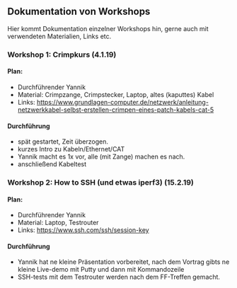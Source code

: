 
## Dokumentation von Workshops
Hier kommt Dokumentation einzelner Workshops hin, gerne auch mit verwendeten Materialien, Links etc.



### Workshop 1: Crimpkurs (4.1.19)
#### Plan:
* Durchführender Yannik
* Material: Crimpzange, Crimpstecker, Laptop, altes (kaputtes) Kabel
* Links:  https://www.grundlagen-computer.de/netzwerk/anleitung-netzwerkkabel-selbst-erstellen-crimpen-eines-patch-kabels-cat-5

#### Durchführung
* spät gestartet, Zeit überzogen.
* kurzes Intro zu Kabeln/Ethernet/CAT
* Yannik macht es 1x vor, alle (mit Zange) machen es nach.
* anschließend Kabeltest



### Workshop 2: How to SSH (und etwas iperf3) (15.2.19)
#### Plan:
* Durchführender Yannik
* Material: Laptop, Testrouter 
* Links:  https://www.ssh.com/ssh/session-key

#### Durchführung
* Yannik hat ne kleine Präsentation vorbereitet, nach dem Vortrag gibts ne kleine Live-demo mit Putty und dann mit Kommandozeile
* SSH-tests mit dem Testrouter werden nach dem FF-Treffen gemacht.


